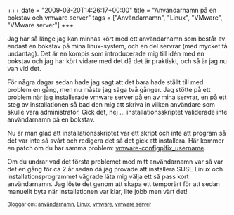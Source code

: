 +++
date = "2009-03-20T14:26:17+00:00"
title = "Användarnamn på en bokstav och vmware server"
tags = ["Användarnamn", "Linux", "VMware", "VMware server"]
+++

Jag har så länge jag kan minnas kört med ett användarnamn som består av endast en bokstav på mina linux-system, och en del servrar (med mycket få undantag). Det är en kompis som introducerade mig till idén med en bokstav och jag har kört vidare med det då det är praktiskt, och så är jag nu van vid det.

För några dagar sedan hade jag sagt att det bara hade ställt till med problem en gång, men nu måste jag säga två gånger. Jag stötte på ett problem när jag installerade vmware server på en av mina servrar, en på ett steg av installationen så bad den mig att skriva in vilken användare som skulle vara administratör. Gick det, nej &#8230; installationsskriptet validerade inte användarnamn på en bokstav.

Nu är man glad att installationsskriptet var ett skript och inte att program så det var inte så svårt och redigera det så det gick att installera. Här kommer en patch om du har samma problem: [vmware-configplfix_username][1].

Om du undrar vad det första problemet med mitt användarnamn var så var det en gång för ca 2 år sedan då jag provade att installera SUSE Linux och installationsprogrammet vägrade låta mig välja ett så pass kort användarnamn. Jag löste det genom att skapa ett temporärt för att sedan manuellt byta när installationen var klar, lite jobb men värt det!

<small> <p class='technorati-tags'>
  Bloggar om: <a class='technorati-link' href='http://bloggar.se/om/anv%C3%A4ndarnamn' rel='tag' target='_self'>användarnamn</a>, <a class='technorati-link' href='http://bloggar.se/om/Linux' rel='tag' target='_self'>Linux</a>, <a class='technorati-link' href='http://bloggar.se/om/vmware' rel='tag' target='_self'>vmware</a>, <a class='technorati-link' href='http://bloggar.se/om/vmware+server' rel='tag' target='_self'>vmware server</a>
</p></small>

 [1]: http://cdn.junkpile.se/2009/03/vmware-configplfix_username.patch

